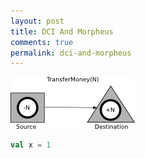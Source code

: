 ```yaml
---
layout: post
title: DCI And Morpheus
comments: true
permalink: dci-and-morpheus
---
```


![Transfer Money Use-Case](https://raw.githubusercontent.com/zslajchrt/morpheus/master/src/main/doc/pict/dci-transfer-money-1.png "Transfer Money Use-Case")

```scala
val x = 1
```

